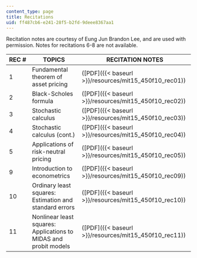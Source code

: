 ```yaml
---
content_type: page
title: Recitations
uid: ff487cb6-e241-28f5-b2fd-9deee8367aa1
---
```


Recitation notes are courtesy of Eung Jun Brandon Lee, and are used with permission. Notes for recitations 6-8 are not available.

| REC # | TOPICS | RECITATION NOTES |
| --- | --- | --- |
| 1 | Fundamental theorem of asset pricing | ([PDF]({{< baseurl >}}/resources/mit15_450f10_rec01)) |
| 2 | Black-Scholes formula | ([PDF]({{< baseurl >}}/resources/mit15_450f10_rec02)) |
| 3 | Stochastic calculus | ([PDF]({{< baseurl >}}/resources/mit15_450f10_rec03)) |
| 4 | Stochastic calculus (cont.) | ([PDF]({{< baseurl >}}/resources/mit15_450f10_rec04)) |
| 5 | Applications of risk-neutral pricing | ([PDF]({{< baseurl >}}/resources/mit15_450f10_rec05)) |
| 9 | Introduction to econometrics | ([PDF]({{< baseurl >}}/resources/mit15_450f10_rec09)) |
| 10 | Ordinary least squares: Estimation and standard errors | ([PDF]({{< baseurl >}}/resources/mit15_450f10_rec10)) |
| 11 | Nonlinear least squares: Applications to MIDAS and probit models | ([PDF]({{< baseurl >}}/resources/mit15_450f10_rec11))